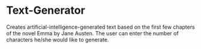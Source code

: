 # Text-Generator
Creates artificial-intelligence-generated text based on the first few chapters of the novel Emma by Jane Austen. The user can enter the number of characters he/she would like to generate.
